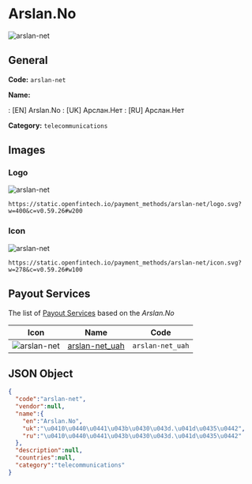 
# Arslan.No 
![arslan-net](https://static.openfintech.io/payment_methods/arslan-net/logo.svg?w=400&c=v0.59.26#w200)  

## General 
**Code:** `arslan-net` 
 
**Name:** 
 
:	[EN] Arslan.No 
:	[UK] Арслан.Нет 
:	[RU] Арслан.Нет 
 
**Category:** `telecommunications` 
 

## Images 

### Logo 
![arslan-net](https://static.openfintech.io/payment_methods/arslan-net/logo.svg?w=400&c=v0.59.26#w200)  

```
https://static.openfintech.io/payment_methods/arslan-net/logo.svg?w=400&c=v0.59.26#w200
```  

### Icon 
![arslan-net](https://static.openfintech.io/payment_methods/arslan-net/icon.svg?w=278&c=v0.59.26#w100)  

```
https://static.openfintech.io/payment_methods/arslan-net/icon.svg?w=278&c=v0.59.26#w100
```  

## Payout Services 
 
The list of [Payout Services](/payout-services/) based on the _Arslan.No_ 

|Icon|Name|Code| 
|:---:|:---:|:---:| 
|![arslan-net](https://static.openfintech.io/payout_methods/arslan-net/icon.svg?w=278&c=v0.59.26#w40) |[arslan-net_uah](/payout-services/arslan-net_uah/)|`arslan-net_uah`| 
 

## JSON Object 

```json
{
  "code":"arslan-net",
  "vendor":null,
  "name":{
    "en":"Arslan.No",
    "uk":"\u0410\u0440\u0441\u043b\u0430\u043d.\u041d\u0435\u0442",
    "ru":"\u0410\u0440\u0441\u043b\u0430\u043d.\u041d\u0435\u0442"
  },
  "description":null,
  "countries":null,
  "category":"telecommunications"
}
```  
